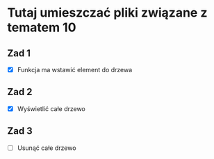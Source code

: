 # Tutaj umieszczać pliki związane z tematem 10
## Zad 1
- [x] Funkcja ma wstawić element do drzewa
## Zad 2
- [x] Wyświetlić całe drzewo
## Zad 3 
- [ ] Usunąć całe drzewo